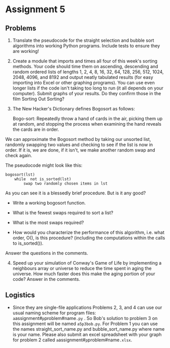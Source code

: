 # Assignment 5

## Problems

1. Translate the pseudocode for the straight selection and bubble sort 
algorithms into working Python programs. Include tests to ensure they 
are working!

2. Create a module that imports and times all four of this week's 
sorting methods. Your code should time them on ascending, descending 
and random ordered lists of lengths 1, 2, 4, 8, 16, 32, 64, 128, 256, 
512, 1024, 2048, 4096, and 8192 and output neatly tabulated results 
(for easy importing into Excel or other graphing programs). You can 
use even longer lists if the code isn't taking too long to run (it 
all depends on your computer). Submit graphs of your results. Do they 
confirm those in the film Sorting Out Sorting?

3. The New Hacker's Dictionary defines Bogosort as follows:

    Bogo-sort: Repeatedly throw a hand of cards in the air, picking 
    them up at random, and stopping the process when examining the 
    hand reveals the cards are in order.

We can approximate the Bogosort method by taking our unsorted list, 
randomly swapping two values and checking to see if the list is now 
in order. If it is, we are done, if it isn't, we make another random 
swap and check again.

The pseudocode might look like this:

    bogosort(lst) 
        while  not is_sorted(lst)
            swap two randomly chosen items in lst

As you can see it is a blessedly brief procedure. But is it any good?

- Write a working bogosort function.

- What is the fewest swaps required to sort a list?

- What is the most swaps required?

- How would you characterize the performance of this algorithm, i.e. 
what order, O(), is this procedure? (including the computations 
within the calls to is_sorted()).

Answer the questions in the comments.

4. Speed up your simulation of Conway's Game of Life by implementing a 
neighbours array or universe to reduce the time spent in aging the 
universe. How much faster does this make the aging portion of your code? 
Answer in the comments.

## Logistics

-   Since they are single-file applications Problems 2, 3, and 4 can use 
    our usual naming scheme for program files: 
    `a`assignment#`p`problem#name`.py` . So Bob's solution to problem 3 
    on this assignment will be named `a5p3bob.py`. For Problem 1 you can 
    use the names straight_sort_name.py and bubble_sort_name.py where 
    name is your name. Please also submit an excel spreadsheet with your 
    graph for problem 2 called `a`assignment#`p`problem#name`.xlsx`.